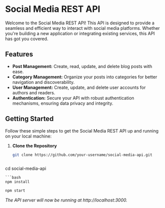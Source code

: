 
# Social Media REST API

Welcome to the Social Media REST API! This API is designed to provide a seamless and efficient way to interact with social media platforms. Whether you're building a new application or integrating existing services, this API has got you covered.


## Features

- **Post Management:** Create, read, update, and delete blog posts with ease.
- **Category Management:** Organize your posts into categories for better navigation and discoverability.
- **User Management:** Create, update, and delete user accounts for authors and readers.
- **Authentication:** Secure your API with robust authentication mechanisms, ensuring data privacy and integrity.

## Getting Started

Follow these simple steps to get the Social Media REST API up and running on your local machine:

1. **Clone the Repository**

   ```bash
   git clone https://github.com/your-username/social-media-api.git
   ```
   ```bash
cd social-media-api
 ```
 ```bash
npm install
 ```
 ```bash
npm start
 ```

*The API server will now be running at http://localhost:3000.*



